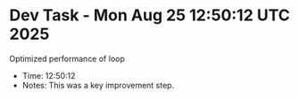 # Dev Task - Mon Aug 25 12:50:12 UTC 2025
Optimized performance of loop
- Time: 12:50:12
- Notes: This was a key improvement step.
